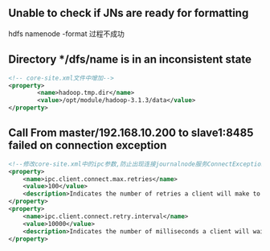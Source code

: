 



## Unable to check if JNs are ready for formatting 

hdfs namenode -format 过程不成功



##  Directory */dfs/name is in an inconsistent state

```xml
<!-- core-site.xml文件中增加-->
<property>
        <name>hadoop.tmp.dir</name>
        <value>/opt/module/hadoop-3.1.3/data</value>
</property>
```

## Call From master/192.168.10.200 to slave1:8485 failed on connection exception

```xml
<!--修改core-site.xml中的ipc参数,防止出现连接journalnode服务ConnectException-->
<property>
    <name>ipc.client.connect.max.retries</name>
    <value>100</value>
    <description>Indicates the number of retries a client will make to establish a server connection.</description>
</property>
<property>
    <name>ipc.client.connect.retry.interval</name>
    <value>10000</value>
    <description>Indicates the number of milliseconds a client will wait for before retrying to establish a server connection.</description>
</property>
```









